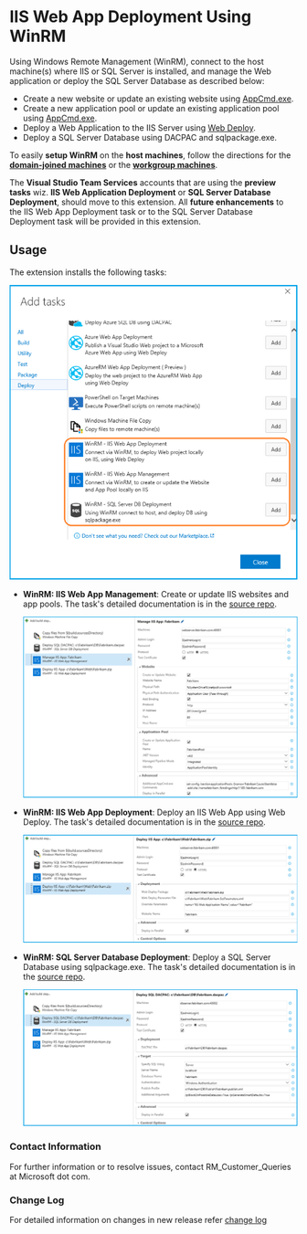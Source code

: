 # **IIS Web App Deployment Using WinRM**

Using Windows Remote Management (WinRM), connect to the host machine(s) where IIS or SQL Server is installed, and manage the Web application or deploy the SQL Server Database as described below:

 - Create a new website or update an existing website using [AppCmd.exe](http://www.iis.net/learn/get-started/getting-started-with-iis/getting-started-with-appcmdexe).
 - Create a new application pool or update an existing application pool using [AppCmd.exe](http://www.iis.net/learn/get-started/getting-started-with-iis/getting-started-with-appcmdexe).
 - Deploy a Web Application to the IIS Server using [Web Deploy](http://www.iis.net/downloads/microsoft/web-deploy).
 - Deploy a SQL Server Database using DACPAC and sqlpackage.exe.

To easily **setup WinRM** on the **host machines**, follow the directions for the **[domain-joined machines](https://www.visualstudio.com/en-us/docs/release/examples/other-servers/net-to-vm)** or the **[workgroup machines](https://www.visualstudio.com/en-us/docs/release/examples/other-servers/net-to-workgroup-vm)**.

The **Visual Studio Team Services** accounts that are using the **preview tasks** wiz. **IIS Web Application Deployment** or **SQL Server Database Deployment**, should move to this extension. All **future enhancements** to the IIS Web App Deployment task or to the SQL Server Database Deployment task will be provided in this extension.

## **Usage**

The extension installs the following tasks:

  ![IIS Web App Deployment Using WinRM](Images/IISWebDeploymentTasks.png)

- **WinRM: IIS Web App Management**: Create or update IIS websites and app pools. The task's detailed documentation is in the [source repo](http://aka.ms/IISMgmt).

  ![WinRM: IIS Web App Management](Images/IISWebManagement.png)

- **WinRM: IIS Web App Deployment**: Deploy an IIS Web App using Web Deploy. The task's detailed documentation is in the [source repo](http://aka.ms/IISWebDeploy).

  ![WinRM: IIS Web App Deployment](Images/IISWebDeployment.png)

- **WinRM: SQL Server Database Deployment**: Deploy a SQL Server Database using sqlpackage.exe. The task's detailed documentation is in the [source repo](https://aka.ms/SQLDBDeploy).

  ![WinRM: SQL Server Database Deployment](Images/SQLServerDacpac.png)

### **Contact Information**

For further information or to resolve issues, contact RM_Customer_Queries at Microsoft dot com.

### **Change Log**

For detailed information on changes in new release refer [change log](https://aka.ms/iisextnchangelog)

